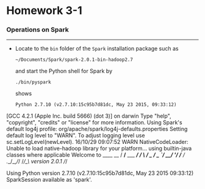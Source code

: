 # Homework 3-1

### Operations on Spark
-----
- Locate to the `bin` folder of the `Spark` installation package such as
  ```
  ~/Documents/Spark/spark-2.0.1-bin-hadoop2.7
  ```
  and start the Python shell for Spark by
  ```
  ./bin/pyspark
  ```
  shows
  ```
  Python 2.7.10 (v2.7.10:15c95b7d81dc, May 23 2015, 09:33:12)
[GCC 4.2.1 (Apple Inc. build 5666) (dot 3)] on darwin
Type "help", "copyright", "credits" or "license" for more information.
Using Spark's default log4j profile: org/apache/spark/log4j-defaults.properties
Setting default log level to "WARN".
To adjust logging level use sc.setLogLevel(newLevel).
16/10/29 09:07:52 WARN NativeCodeLoader: Unable to load native-hadoop library for your platform... using builtin-java classes where applicable
Welcome to
      ____              __
     / __/__  ___ _____/ /__
    _\ \/ _ \/ _ `/ __/  '_/
   /__ / .__/\_,_/_/ /_/\_\   version 2.0.1
      /_/

Using Python version 2.7.10 (v2.7.10:15c95b7d81dc, May 23 2015 09:33:12)
SparkSession available as 'spark'.
>>>
  ```
